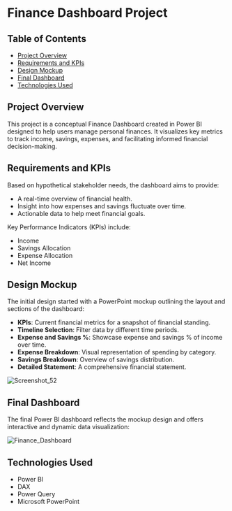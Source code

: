 # Finance Dashboard Project

## Table of Contents
- [Project Overview](#project-overview)
- [Requirements and KPIs](#requirements-and-kpis)
- [Design Mockup](#design-mockup)
- [Final Dashboard](#final-dashboard)
- [Technologies Used](#technologies-used)

## Project Overview
This project is a conceptual Finance Dashboard created in Power BI designed to help users manage personal finances. It visualizes key metrics to track income, savings, expenses, and facilitating informed financial decision-making.

## Requirements and KPIs
Based on hypothetical stakeholder needs, the dashboard aims to provide:
- A real-time overview of financial health.
- Insight into how expenses and savings fluctuate over time.
- Actionable data to help meet financial goals.

Key Performance Indicators (KPIs) include:
- Income
- Savings Allocation
- Expense Allocation
- Net Income

## Design Mockup
The initial design started with a PowerPoint mockup outlining the layout and sections of the dashboard:

- **KPIs**: Current financial metrics for a snapshot of financial standing.
- **Timeline Selection**: Filter data by different time periods.
- **Expense and Savings %**: Showcase expense and savings % of income over time.
- **Expense Breakdown**: Visual representation of spending by category.
- **Savings Breakdown**: Overview of savings distribution.
- **Detailed Statement**: A comprehensive financial statement.

![Screenshot_52](https://github.com/Calculator5329/Finance-Dashboard/assets/62777822/eb0ab8a8-687a-4036-8492-782ec091a29e)

## Final Dashboard
The final Power BI dashboard reflects the mockup design and offers interactive and dynamic data visualization:

![Finance_Dashboard](https://github.com/Calculator5329/Finance-Dashboard/assets/62777822/014cc738-fd3e-4a39-a5fb-5392646ace6c)

## Technologies Used
- Power BI
- DAX
- Power Query
- Microsoft PowerPoint

